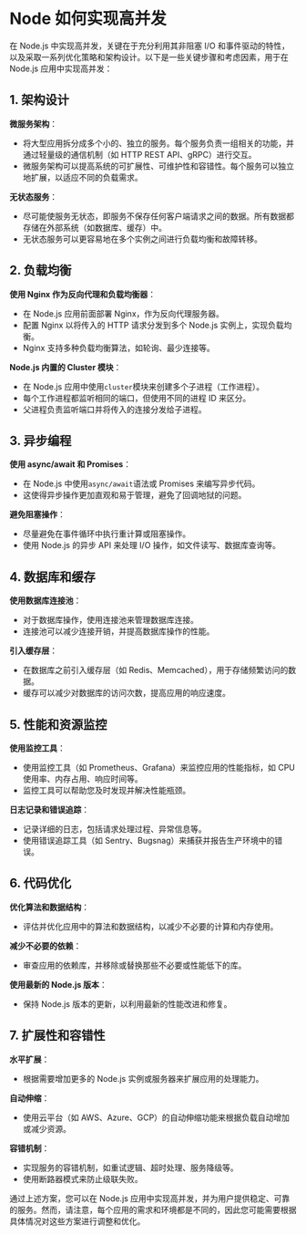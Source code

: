 # Node 如何实现高并发

在 Node.js 中实现高并发，关键在于充分利用其非阻塞 I/O 和事件驱动的特性，以及采取一系列优化策略和架构设计。以下是一些关键步骤和考虑因素，用于在 Node.js 应用中实现高并发：

## 1. 架构设计

**微服务架构**：

- 将大型应用拆分成多个小的、独立的服务。每个服务负责一组相关的功能，并通过轻量级的通信机制（如 HTTP REST API、gRPC）进行交互。
- 微服务架构可以提高系统的可扩展性、可维护性和容错性。每个服务可以独立地扩展，以适应不同的负载需求。

**无状态服务**：

- 尽可能使服务无状态，即服务不保存任何客户端请求之间的数据。所有数据都存储在外部系统（如数据库、缓存）中。
- 无状态服务可以更容易地在多个实例之间进行负载均衡和故障转移。

## 2. 负载均衡

**使用 Nginx 作为反向代理和负载均衡器**：

- 在 Node.js 应用前面部署 Nginx，作为反向代理服务器。
- 配置 Nginx 以将传入的 HTTP 请求分发到多个 Node.js 实例上，实现负载均衡。
- Nginx 支持多种负载均衡算法，如轮询、最少连接等。

**Node.js 内置的 Cluster 模块**：

- 在 Node.js 应用中使用`cluster`模块来创建多个子进程（工作进程）。
- 每个工作进程都监听相同的端口，但使用不同的进程 ID 来区分。
- 父进程负责监听端口并将传入的连接分发给子进程。

## 3. 异步编程

**使用 async/await 和 Promises**：

- 在 Node.js 中使用`async/await`语法或 Promises 来编写异步代码。
- 这使得异步操作更加直观和易于管理，避免了回调地狱的问题。

**避免阻塞操作**：

- 尽量避免在事件循环中执行重计算或阻塞操作。
- 使用 Node.js 的异步 API 来处理 I/O 操作，如文件读写、数据库查询等。

## 4. 数据库和缓存

**使用数据库连接池**：

- 对于数据库操作，使用连接池来管理数据库连接。
- 连接池可以减少连接开销，并提高数据库操作的性能。

**引入缓存层**：

- 在数据库之前引入缓存层（如 Redis、Memcached），用于存储频繁访问的数据。
- 缓存可以减少对数据库的访问次数，提高应用的响应速度。

## 5. 性能和资源监控

**使用监控工具**：

- 使用监控工具（如 Prometheus、Grafana）来监控应用的性能指标，如 CPU 使用率、内存占用、响应时间等。
- 监控工具可以帮助您及时发现并解决性能瓶颈。

**日志记录和错误追踪**：

- 记录详细的日志，包括请求处理过程、异常信息等。
- 使用错误追踪工具（如 Sentry、Bugsnag）来捕获并报告生产环境中的错误。

## 6. 代码优化

**优化算法和数据结构**：

- 评估并优化应用中的算法和数据结构，以减少不必要的计算和内存使用。

**减少不必要的依赖**：

- 审查应用的依赖库，并移除或替换那些不必要或性能低下的库。

**使用最新的 Node.js 版本**：

- 保持 Node.js 版本的更新，以利用最新的性能改进和修复。

## 7. 扩展性和容错性

**水平扩展**：

- 根据需要增加更多的 Node.js 实例或服务器来扩展应用的处理能力。

**自动伸缩**：

- 使用云平台（如 AWS、Azure、GCP）的自动伸缩功能来根据负载自动增加或减少资源。

**容错机制**：

- 实现服务的容错机制，如重试逻辑、超时处理、服务降级等。
- 使用断路器模式来防止级联失败。

通过上述方案，您可以在 Node.js 应用中实现高并发，并为用户提供稳定、可靠的服务。然而，请注意，每个应用的需求和环境都是不同的，因此您可能需要根据具体情况对这些方案进行调整和优化。
